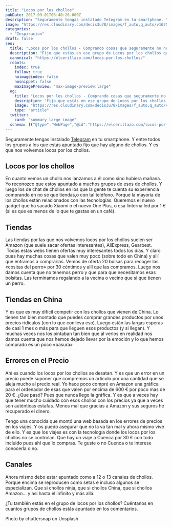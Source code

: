 ```yaml
---
title: "Locos por los chollos"
pubDate: 2017-09-01T06:40:26.000Z
description: "Seguramente tengas instalado Telegram en tu smartphone. Y entre todos los grupos a los que estás apuntado fijo que hay alguno de chollos. Y es que nos volvemos locos por los chollos."
image: "https://res.cloudinary.com/decis3u78/images/f_auto,q_auto/v1625696467/locos_por_los_chollos_zre1i1_447e7370/locos_por_los_chollos_zre1i1_447e7370.jpg?_i=AA"
categories:
  - "Inspiracion"
draft: false
seo:
  title: "Locos por los chollos - Comprando cosas que seguramente no necesitas"
  description: "Fijo que estás en ese grupo de Locos por los chollos que bucean infinidad de canales de Telegram para encontrar el mejor chollo. ¿En cuantos canales estás?"
  canonical: "https://elcerillazo.com/locos-por-los-chollos/"
  robots:
    index: true
    follow: true
    noimageindex: false
    nosnippet: false
    maxImagePreview: "max-image-preview:large"
  og:
    title: "Locos por los chollos - Comprando cosas que seguramente no necesitas"
    description: "Fijo que estás en ese grupo de Locos por los chollos que bucean infinidad de canales de Telegram para encontrar el mejor chollo. ¿En cuantos canales estás?"
    image: "https://res.cloudinary.com/decis3u78/images/f_auto,q_auto/v1625696467/locos_por_los_chollos_zre1i1_447e7370/locos_por_los_chollos_zre1i1_447e7370.jpg?_i=AA"
    type: "article"
  twitter:
    card: "summary_large_image"
  schema: [{"@type":"WebPage","@id":"https://elcerillazo.com/locos-por-los-chollos/","url":"https://elcerillazo.com/locos-por-los-chollos/","name":"Locos por los chollos - Comprando cosas que seguramente no necesitas","isPartOf":{"@id":"https://elcerillazo.com/#website"},"primaryImageOfPage":{"@id":"https://elcerillazo.com/locos-por-los-chollos/#primaryimage"},"image":{"@id":"https://elcerillazo.com/locos-por-los-chollos/#primaryimage"},"thumbnailUrl":"https://res.cloudinary.com/decis3u78/images/f_auto,q_auto/v1625696467/locos_por_los_chollos_zre1i1_447e7370/locos_por_los_chollos_zre1i1_447e7370.jpg?_i=AA","datePublished":"2017-09-01T08:40:26+00:00","author":{"@id":"https://elcerillazo.com/#/schema/person/368d5b496aeaf077b307f248a72abcd9"},"description":"Fijo que estás en ese grupo de Locos por los chollos que bucean infinidad de canales de Telegram para encontrar el mejor chollo. ¿En cuantos canales estás?","breadcrumb":{"@id":"https://elcerillazo.com/locos-por-los-chollos/#breadcrumb"},"inLanguage":"es","potentialAction":[{"@type":"ReadAction","target":["https://elcerillazo.com/locos-por-los-chollos/"]}]},{"@type":"ImageObject","inLanguage":"es","@id":"https://elcerillazo.com/locos-por-los-chollos/#primaryimage","url":"https://res.cloudinary.com/decis3u78/images/f_auto,q_auto/v1625696467/locos_por_los_chollos_zre1i1_447e7370/locos_por_los_chollos_zre1i1_447e7370.jpg?_i=AA","contentUrl":"https://res.cloudinary.com/decis3u78/images/f_auto,q_auto/v1625696467/locos_por_los_chollos_zre1i1_447e7370/locos_por_los_chollos_zre1i1_447e7370.jpg?_i=AA","width":1024,"height":684,"caption":"Locos por los chollos"},{"@type":"BreadcrumbList","@id":"https://elcerillazo.com/locos-por-los-chollos/#breadcrumb","itemListElement":[{"@type":"ListItem","position":1,"name":"Portada","item":"https://elcerillazo.com/"},{"@type":"ListItem","position":2,"name":"Locos por los chollos"}]},{"@type":"WebSite","@id":"https://elcerillazo.com/#website","url":"https://elcerillazo.com/","name":"El Cerillazo","description":"De pequeño hacía hogueras y jugaba con cerillas","potentialAction":[{"@type":"SearchAction","target":{"@type":"EntryPoint","urlTemplate":"https://elcerillazo.com/?s={search_term_string}"},"query-input":{"@type":"PropertyValueSpecification","valueRequired":true,"valueName":"search_term_string"}}],"inLanguage":"es"},{"@type":"Person","@id":"https://elcerillazo.com/#/schema/person/368d5b496aeaf077b307f248a72abcd9","name":"montywp","url":"https://elcerillazo.com/author/montywp/"}]
---
```


Seguramente tengas instalado [Telegram](https://web.telegram.org/#/login) en tu smartphone. Y entre todos los grupos a los que estás apuntado fijo que hay alguno de chollos. Y es que nos volvemos locos por los chollos.

## Locos por los chollos

En cuanto vemos un chollo nos lanzamos a él como sino hubiera mañana. Yo reconozco que estoy apuntado a muchos grupos de esos de chollos. Y luego los de chat de chollos en los que la gente te cuenta su experiencia comprando en no se que tiendas,o con tal teléfono. Porque la mayoría de los chollos están relacionados con las tecnologías. Queremos el nuevo gadget que ha sacado Xiaomi o el nuevo One Plus, o esa linterna led por 1 € (si es que es menos de lo que te gastas en un café).

## Tiendas

Las tiendas por las que nos volvemos locos por los chollos suelen ser Amazon (que suele sacar ofertas interesantes), AliExpress, Gearbest.  Todas estas webs tienen ofertas muy interesantes todos los días. Y claro pues hay muchas cosas que valen muy poco (sobre todo en China) y allí que entramos a comprarlas. Vemos de oferta 20 bolsas para recoger las «cositas del perro» por 30 céntimos y allí que las compramos. Luego nos damos cuenta que no tenemos perro y que para que necesitamos esas bolsitas. Las terminamos regalando a la vecina o vecino que si que tienen un perro.

## Tiendas en China

Y es que es muy difícil competir con los chollos que vienen de China. Lo tienen tan bien montado que puedes comprar grandes productos por unos precios ridículos (con lo que conlleva eso). Luego están las largas esperas de casi 1 mes o más para que lleguen esos productos (y si llegan). Y muchas veces nos los pintaban tan bien que al verlos en realidad nos damos cuenta que nos hemos dejado llevar por la emoción y lo que hemos comprado es un poco «basura»

## Errores en el Precio

Ahí es cuando los locos por los chollos se desatan. Y es que un error en un precio puede suponer que compremos un artículo por una cantidad que se aleja mucho al precio real. Yo hace poco compré en Amazon una gráfica para el ordenador de esas que valen por encima de 600 € por poco mas de 20 € .¿Que pasó? Pues que nunca llego la gráfica. Y es que a veces hay que tener mucho cuidado con esos chollos con los precios ya que a veces son auténticas estafas. Menos mal que gracias a Amazon y sus seguros he recuperado el dinero.

Tengo una conocida que montó una web basada en los errores de precios en los viajes. Y os puedo asegurar que no la va tan mal y ahora mismo vive de ello. Y es que los viajes es con la tecnología donde los locos por los chollos no se controlan. Que hay un viaje a Cuenca por 30 € con todo incluido pues ahí que lo compras. Te guste o no Cuenca o te interese conocerla o no.

## Canales

Ahora mismo debo estar apuntado como a 12 o 13 canales de chollos. Porque encima se reproducen como setas e incluso algunos se especializan. Que si chollos ninja, que si chollos China, que si chollos Amazon… y así hasta el infinito y más allá.

¿Tu también estás en el grupo de locos por los chollos? Cuéntanos en cuantos grupos de chollos estás apuntado en los comentarios.

Photo by chuttersnap on Unsplash